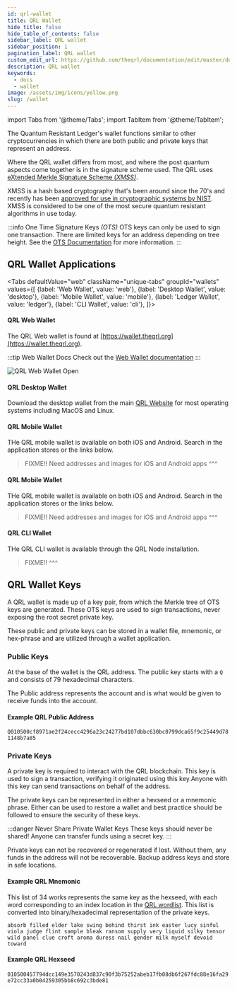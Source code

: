 ```yaml
---
id: qrl-wallet
title: QRL Wallet
hide_title: false
hide_table_of_contents: false
sidebar_label: QRL wallet
sidebar_position: 1
pagination_label: QRL wallet
custom_edit_url: https://github.com/theqrl/documentation/edit/master/docs/basics/what-is-qrl.md
description: QRL wallet
keywords:
  - docs
  - wallet
image: /assets/img/icons/yellow.png
slug: /wallet
---
```


import Tabs from '@theme/Tabs';
import TabItem from '@theme/TabItem';


The Quantum Resistant Ledger's wallet functions similar to other cryptocurrencies in which there are both public and private keys that represent an address. 

Where the QRL wallet differs from most, and where the post quantum aspects come together is in the signature scheme used. The QRL uses [eXtended Merkle Signature Scheme *(XMSS)*](https://eprint.iacr.org/2011/484). 

XMSS is a hash based cryptography that's been around since the 70's and  recently has been [approved for use in cryptographic systems by NIST](https://csrc.nist.gov/publications/detail/sp/800-208/final). XMSS is considered to be one of the most secure quantum resistant algorithms in use today.


:::info One Time Signature Keys *(OTS)*
OTS keys can only be used to sign one transaction. There are limited keys for an address depending on tree height. See the [OTS Documentation](ots-keys) for more information. 
:::

## QRL Wallet Applications

<Tabs
    defaultValue="web"
    className="unique-tabs"
    groupId="wallets"
    values={[
        {label: 'Web Wallet', value: 'web'},
        {label: 'Desktop Wallet', value: 'desktop'},
        {label: 'Mobile Wallet', value: 'mobile'},
        {label: 'Ledger Wallet', value: 'ledger'},
        {label: 'CLI Wallet', value: 'cli'},
    ]}>


<TabItem value="web" label="Web Wallet" default>

#### QRL Web Wallet

The QRL Web wallet is found at [https://wallet.theqrl.org](https://wallet.theqrl.org).

:::tip Web Wallet Docs
Check out the [Web Wallet documentation](docs/web/web-wallet)
:::

![QRL Web Wallet Open](/assets/img/docs/wallet/web/webWalletOpenSend.png)

</TabItem>

<TabItem value="desktop" label="Desktop Wallet">

#### QRL Desktop Wallet

Download the desktop wallet from the main [QRL Website](https://theqrl.org/downloads/) for most operating systems including MacOS and Linux.

</TabItem>

<TabItem value="mobile" label="Mobile Wallet">

#### QRL Mobile Wallet

THe QRL mobile wallet is available on both iOS and Android. Search in the application stores or the links below.

> FIXME!! Need addresses and images for iOS and Android apps ^^^

</TabItem>
<TabItem value="ledger" label="Ledger Wallet">

#### QRL Mobile Wallet

THe QRL mobile wallet is available on both iOS and Android. Search in the application stores or the links below.

> FIXME!! Need addresses and images for iOS and Android apps ^^^

</TabItem>


<TabItem value="cli" label="CLI Wallet">

#### QRL CLI Wallet

THe QRL CLI wallet is available through the QRL Node installation. 

> FIXME!! ^^^

</TabItem>
</Tabs>

## QRL Wallet Keys

A QRL wallet is made up of a key pair, from which the Merkle tree of OTS keys are generated. These OTS keys are used to sign transactions, never exposing the root secret private key. 

These public and private keys can be stored in a wallet file, mnemonic, or hex-phrase and are utilized through a wallet application. 

### Public Keys

At the base of the wallet is the QRL address. The public key starts with a `Q` and consists of 79 hexadecimal characters.

The Public address represents the account and is what would be given to receive funds into the account.

#### Example QRL Public Address

`Q010500cf8971ae2f24cecc4296a23c24277bd107dbbc630bc0799dca65f9c25449d781148b7a85`

### Private Keys

A private key is required to interact with the QRL blockchain. This key is used to sign a transaction, verifying it originated using this key.Anyone with this key can send transactions on behalf of the address.

The private keys can be represented in either a hexseed or a mnemonic phrase. Either can be used to restore a wallet and best practice should be followed to ensure the security of these keys.


:::danger Never Share Private Wallet Keys
These keys should never be shared! Anyone can transfer funds using a secret key. 
:::

Private keys can not be recovered or regenerated if lost. Without them, any funds in the address will not be recoverable. Backup address keys and store in safe locations.

#### Example QRL Mnemonic

This list of 34 works represents the same key as the hexseed, with each word corresponding to an index location in the [QRL wordlist](https://github.com/theQRL/qrllib/blob/master/src/qrl/wordlist.cpp). This list is converted into binary/hexadecimal representation of the private keys.

`absorb filled elder lake swing behind thirst ink easter lucy sinful viola judge flint sample bleak ransom supply very liquid silky tensor wild panel clue croft aroma duress nail gender milk myself devoid toward`

#### Example QRL Hexseed

`010500457794dcc149e3570243d837c90f3b75252abeb17fb08db6f267fdc88e16fa29e72cc33a0b04259305bb8c692c3bde81`



